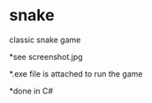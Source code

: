 snake
=====

classic snake game 

*see screenshot.jpg

*.exe file is attached to run the game

*done in C# 
